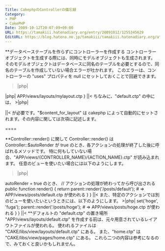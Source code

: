 ```yaml
---
Title: CakephpのControllerの備忘録
Category:
- PHP
- CakePHP
Date: 2009-10-12T20:07:09+09:00
URL: https://tamakiii.hatenadiary.org/entry/20091012/1255345629
EditURL: https://blog.hatena.ne.jp/tamakiii/tamakiii.hatenadiary.org/atom/entry/17680117127139082556
---
```


**データベーステーブルを作らずにコントローラーを作成する
コントローラーオブジェクトを生成する際には、同時にモデルオブジェクトも生成されます。
そのモデルオブジェクトはデータベースに同名のテーブルを必要とするので、同名のテーブルを作成していない場合エラーが吐かれます。
このエラーは、コントローラーの "uses" プロパティを null にセットしておくことで回避できます。

>|php|
<?php

class PostsController extends AppController {
    public $name = 'Posts';
    public $uses = null;
}

||<



**任意のレイアウトファイルを使う
cakephpをダウンロードしてきた状態では、用意されているレイアウトファイルが使用されます。
また、”APP/views/layouts/default.ctp” を作成すると、特に指定しない場合にはこれが使用されます。
任意のレイアウトファイルを使用したい場合には、コントローラーの "layout" プロパティを設定します。

>|php|
<?php

class PostsController extends AppController {
    public $name = 'Posts';
    public $uses = null;
    
    public $layout = 'mylayout';
    # => APP/views/layouts/mylayout.ctp
}

||<

ちなみに、"default.ctp" の中には、
>|php|
<?php echo $content_for_layout; ?>
||<
が必要です。"$content_for_layout" は cakephp によって自動的にセットされます。その内容に関しては次項に記述します。


====



**Controller::render() に関して
Controller::render() は Controller::$autoRender が true のとき、各アクションの処理が終了した後に呼ばれるメソッドです。
特に何もしていない場合、"APP/views/{CONTROLLER_NAME}/{ACTION_NAME}.ctp" が読み込まれます。
任意のビューを使いたい場合には以下のようにします。

>|php|
<?php

class PostsController extends AppController {
    public $name = 'Posts';
    public $uses = null;
    public $layout = 'mylayout';

    // $this->autoRender = true のとき、
    // アクションの処理が終わってから呼び出される
    public function render() {
        return parent::render('/posts/default');
        # => APP/views/posts/default.ctp が使われる
    }
}

||<

また、特定のアクションでは別のビューを使いたいというときには、以下のようにします。

>|php|
<?php

class PostsController extends AppController {
    public $name = 'Posts';
    public $uses = null;
    public $layout = 'mylayout';

    public function render() {
        return parent::render('/posts/default');
    }

    public function hoge() {
        $this->set('hoge', 'fuga');
        
        parent::render('/posts/hoge');
        # => APP/views/posts/hoge.ctp が使われる
    }
}
||<


**デフォルトの "default.ctp" の置き場所
"APP/views/layouts/default.ctp" を作成する前は、元々用意されているレイアウトファイルが使われる。
使われるファイルは "CAKE/libs/view/layouts/default.ctp" にある。
また、"home.ctp" は "CAKE/libs/view/pages/home.ctp" にある。
これら二つの内容は参考になるので、みておくと良いかもしれません。
